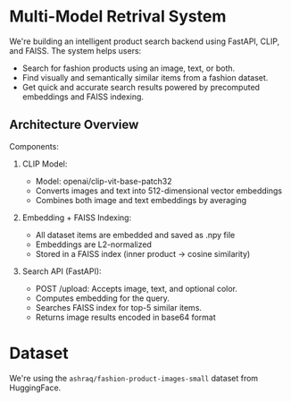 # Multi-Model Retrival System
We're building an intelligent product search backend using FastAPI, CLIP, and FAISS. The system helps users:
- Search for fashion products using an image, text, or both.
- Find visually and semantically similar items from a fashion dataset.
- Get quick and accurate search results powered by precomputed embeddings and FAISS indexing.

## Architecture Overview
Components:

1. CLIP Model:
   - Model: openai/clip-vit-base-patch32
   - Converts images and text into 512-dimensional vector embeddings
   - Combines both image and text embeddings by averaging
2. Embedding + FAISS Indexing:
   - All dataset items are embedded and saved as .npy file
   - Embeddings are L2-normalized
   - Stored in a FAISS index (inner product → cosine similarity)

3. Search API (FastAPI):
   - POST /upload: Accepts image, text, and optional color.
   - Computes embedding for the query.
   - Searches FAISS index for top-5 similar items.
   - Returns image results encoded in base64 format
  


# Dataset
We're using the `ashraq/fashion-product-images-small` dataset from HuggingFace.
